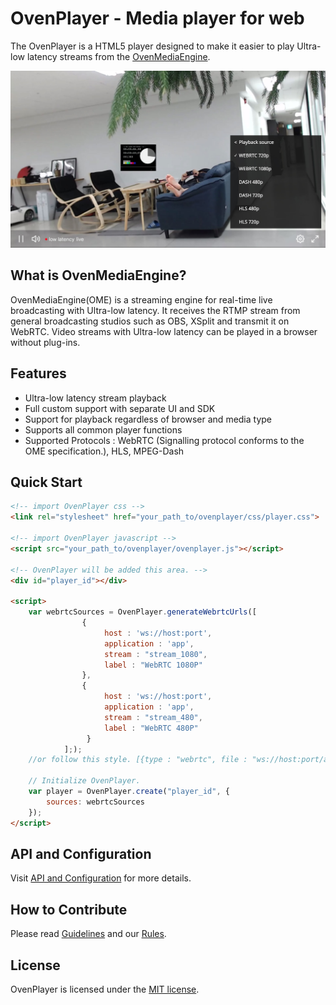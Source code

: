 # OvenPlayer - Media player for web

The OvenPlayer is a HTML5 player designed to make it easier to play Ultra-low latency streams from the [OvenMediaEngine](https://github.com/AirenSoft/OvenMediaEngine).

![Alt text](dist/player.jpg)

## What is OvenMediaEngine?
OvenMediaEngine(OME) is a streaming engine for real-time live broadcasting with Ultra-low latency. It receives the RTMP stream from general broadcasting studios such as OBS, XSplit and transmit it on WebRTC. Video streams with Ultra-low latency can be played in a browser without plug-ins. 

## Features

- Ultra-low latency stream playback
- Full custom support with separate UI and SDK
- Support for playback regardless of browser and media type
- Supports all common player functions
- Supported Protocols : WebRTC (Signalling protocol conforms to the OME specification.), HLS, MPEG-Dash

## Quick Start

```html
<!-- import OvenPlayer css -->
<link rel="stylesheet" href="your_path_to/ovenplayer/css/player.css">

<!-- import OvenPlayer javascript -->
<script src="your_path_to/ovenplayer/ovenplayer.js"></script>

<!-- OvenPlayer will be added this area. -->
<div id="player_id"></div>
    
<script>
    var webrtcSources = OvenPlayer.generateWebrtcUrls([
                {
                     host : 'ws://host:port',
                     application : 'app',
                     stream : "stream_1080",
                     label : "WebRTC 1080P"
                },
                {
                     host : 'ws://host:port',
                     application : 'app',
                     stream : "stream_480",
                     label : "WebRTC 480P"
                 }
            ];);
    //or follow this style. [{type : "webrtc", file : "ws://host:port/app/stream_1080", label : "1080"}]
    
    // Initialize OvenPlayer.
    var player = OvenPlayer.create("player_id", {
        sources: webrtcSources
    });
</script>
```

## API and Configuration

Visit [API and Configuration](docs/api.md) for more details.

## How to Contribute
 
Please read [Guidelines](CONTRIBUTING.md) and our [Rules](CODE_OF_CONDUCT.md).

## License

OvenPlayer is licensed under the [MIT license](LICENSE).
